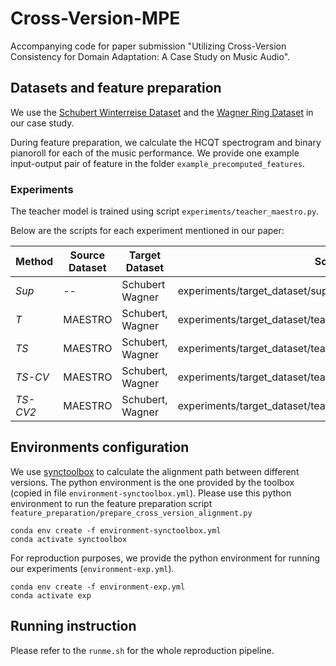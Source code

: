 # Cross-Version-MPE

Accompanying code for paper submission "Utilizing Cross-Version Consistency for Domain Adaptation: A Case Study on Music Audio".

## Datasets and feature preparation

We use the [Schubert Winterreise Dataset](https://zenodo.org/records/3968389) and the [Wagner Ring Dataset](https://zenodo.org/records/7672157) in our case study. 

During feature preparation, we calculate the HCQT spectrogram and binary pianoroll for each of the music performance. We provide one example input-output pair of feature in the folder `example_precomputed_features`.

### Experiments

The teacher model is trained using script `experiments/teacher_maestro.py`.

Below are the scripts for each experiment mentioned in our paper:

| Method    | Source Dataset    | Target Dataset    | Script                                                           |
| --------- | ----------------- | ----------------- | ---------------------------------------------------------------- |
| *Sup*     | --                | Schubert  Wagner  | experiments/target_dataset/supervised.py                         |
| *T*       | MAESTRO           | Schubert, Wagner  | experiments/target_dataset/teacher.py                            |
| *TS*      | MAESTRO           | Schubert, Wagner  | experiments/target_dataset/teacher_student.py                    |
| *TS-CV*   | MAESTRO           | Schubert, Wagner  | experiments/target_dataset/teacher_student_cross_version_1.py    |
| *TS-CV2*  | MAESTRO           | Schubert, Wagner  | experiments/target_dataset/teacher_student_cross_version_2.py    |

## Environments configuration

We use [synctoolbox](https://github.com/meinardmueller/synctoolbox) to calculate the alignment path between different versions. The python environment is the one provided by the toolbox (copied in file `environment-synctoolbox.yml`). Please use this python environment to run the feature preparation script `feature_preparation/prepare_cross_version_alignment.py`

    conda env create -f environment-synctoolbox.yml
    conda activate synctoolbox

For reproduction purposes, we provide the python environment for running our experiments (`environment-exp.yml`).

    conda env create -f environment-exp.yml
    conda activate exp

## Running instruction

Please refer to the `runme.sh` for the whole reproduction pipeline.